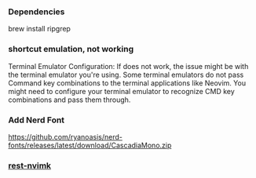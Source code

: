 ### Dependencies

brew install ripgrep

### shortcut emulation, not working

Terminal Emulator Configuration: If <D-1> does not work, the issue might be with the terminal emulator you're using. Some terminal emulators do not pass Command key combinations to the terminal applications like Neovim. You might need to configure your terminal emulator to recognize CMD key combinations and pass them through.

### Add Nerd Font

https://github.com/ryanoasis/nerd-fonts/releases/latest/download/CascadiaMono.zip

### [rest-nvimk](https://github.com/rest-nvim/rest.nvim)
